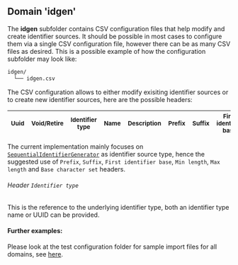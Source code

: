 ## Domain 'idgen'

The **idgen** subfolder contains CSV configuration files that help modify and create identifier sources. It should be possible in most cases to configure them via a single CSV configuration file, however there can be as many CSV files as desired.
This is a possible example of how the configuration subfolder may look like:
```bash
idgen/
  └── idgen.csv
```
The CSV configuration allows to either modify exisiting identifier sources or to create new identifier sources, here are the possible headers:

| <sub>Uuid</sub> | <sub>Void/Retire</sub> | <sub>Identifier type</sub>  | <sub>Name</sub> | <sub>Description</sub> | <sub>Prefix</sub> | <sub>Suffix</sub> | <sub>First identifier base</sub> | <sub>Min length</sub> | <sub>Max length</sub> | <sub>Base character set</sub>|
| - | - | - | - | - | - | - | - | - | - | - |

The current implementation mainly focuses on [`SequentialIdentifierGenerator`](https://github.com/openmrs/openmrs-module-idgen/blob/448573a0d360a6929893d89c062f9968e5fbcf0e/api/src/main/java/org/openmrs/module/idgen/SequentialIdentifierGenerator.java) as identifier source type, hence the suggested use of `Prefix`, `Suffix`, `First identifier base`, `Min length`, `Max length` and `Base character set` headers.

###### Header `Identifier type`
This is the reference to the underlying identifier type, both an identifier type name or UUID can be provided. 

#### Further examples:
Please look at the test configuration folder for sample import files for all domains, see [here](../api/src/test/resources/testAppDataDir/configuration).